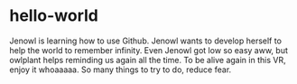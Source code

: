 # hello-world
Jenowl is learning how to use Github. Jenowl wants to develop herself to help the world to remember infinity. Even Jenowl got low so easy aww, but owlplant helps reminding us again all the time. To be alive again in this VR, enjoy it whoaaaaa. So many things to try to do, reduce fear. 
